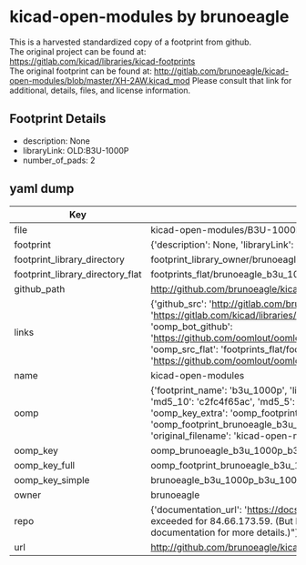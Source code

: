 # kicad-open-modules by brunoeagle  
This is a harvested standardized copy of a footprint from github.  
The original project can be found at:  
https://gitlab.com/kicad/libraries/kicad-footprints  
The original footprint can be found at:
http://gitlab.com/brunoeagle/kicad-open-modules/blob/master/XH-2AW.kicad_mod
Please consult that link for additional, details, files, and license information.  
## Footprint Details
* description: None  
* libraryLink: OLD:B3U-1000P  
* number_of_pads: 2  
## yaml dump  
| Key | Value |  
| --- | --- |  
| file | kicad-open-modules/B3U-1000P.kicad_mod |  
| footprint | {'description': None, 'libraryLink': 'OLD:B3U-1000P', 'number_of_pads': 2} |  
| footprint_library_directory | footprint_library_owner/brunoeagle_kicad-open-modules |  
| footprint_library_directory_flat | footprints_flat/brunoeagle_b3u_1000p_b3u_1000p/working |  
| github_path | http://github.com/brunoeagle/kicad-open-modules/blob/master/B3U-1000P.kicad_mod |  
| links | {'github_src': 'http://gitlab.com/brunoeagle/kicad-open-modules/blob/master/XH-2AW.kicad_mod', 'github_src_repo': 'https://gitlab.com/kicad/libraries/kicad-footprints', 'oomp_bot': 'footprints/brunoeagle_b3u_1000p_b3u_1000p/working', 'oomp_bot_github': 'https://github.com/oomlout/oomlout_oomp_footprint_bot/tree/main/footprints/brunoeagle_b3u_1000p_b3u_1000p/working', 'oomp_src_flat': 'footprints_flat/footprints_flat/brunoeagle_b3u_1000p_b3u_1000p/working', 'oomp_src_flat_github': 'https://github.com/oomlout/oomlout_oomp_footprint_src/tree/main/footprints_flat/brunoeagle_b3u_1000p_b3u_1000p/working'} |  
| name | kicad-open-modules |  
| oomp | {'footprint_name': 'b3u_1000p', 'library_name': 'b3u_1000p_kicad_mod', 'md5': 'c2fc4f65ac4076d3042e8ce7527d2515', 'md5_10': 'c2fc4f65ac', 'md5_5': 'c2fc4', 'md5_6': 'c2fc4f', 'oomp_key': 'oomp_brunoeagle_b3u_1000p_b3u_1000p', 'oomp_key_extra': 'oomp_footprint_brunoeagle_b3u_1000p_b3u_1000p', 'oomp_key_full': 'oomp_footprint_brunoeagle_b3u_1000p_b3u_1000p_c2fc4f', 'oomp_key_simple': 'brunoeagle_b3u_1000p_b3u_1000p', 'original_filename': 'kicad-open-modules/B3U-1000P.kicad_mod', 'owner_name': 'brunoeagle'} |  
| oomp_key | oomp_brunoeagle_b3u_1000p_b3u_1000p |  
| oomp_key_full | oomp_footprint_brunoeagle_b3u_1000p_b3u_1000p |  
| oomp_key_simple | brunoeagle_b3u_1000p_b3u_1000p |  
| owner | brunoeagle |  
| repo | {'documentation_url': 'https://docs.github.com/rest/overview/resources-in-the-rest-api#rate-limiting', 'message': "API rate limit exceeded for 84.66.173.59. (But here's the good news: Authenticated requests get a higher rate limit. Check out the documentation for more details.)"} |  
| url | http://github.com/brunoeagle/kicad-open-modules |  

